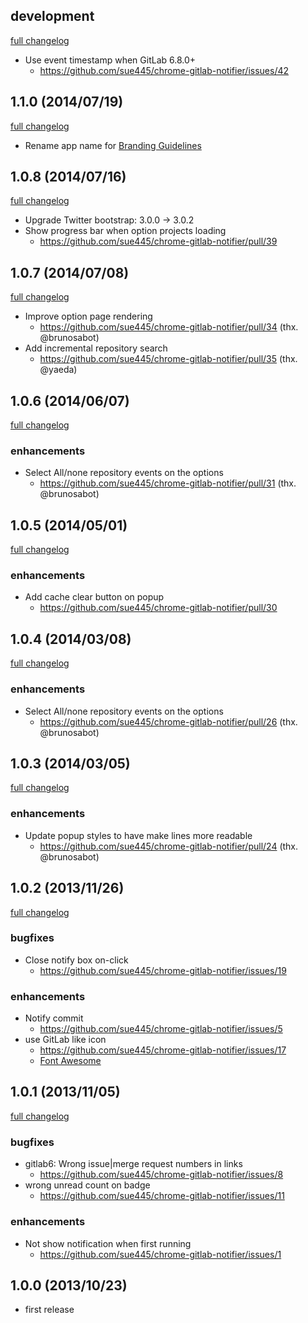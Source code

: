 ## development
[full changelog](https://github.com/sue445/chrome-gitlab-notifier/compare/1.1.0...master)

* Use event timestamp when GitLab 6.8.0+
  * https://github.com/sue445/chrome-gitlab-notifier/issues/42

## 1.1.0 (2014/07/19)
[full changelog](https://github.com/sue445/chrome-gitlab-notifier/compare/1.0.8...1.1.0)

* Rename app name for [Branding Guidelines](https://developer.chrome.com/webstore/branding)

## 1.0.8 (2014/07/16)
[full changelog](https://github.com/sue445/chrome-gitlab-notifier/compare/1.0.7...1.0.8)

* Upgrade Twitter bootstrap: 3.0.0 -> 3.0.2
* Show progress bar when option projects loading
  * https://github.com/sue445/chrome-gitlab-notifier/pull/39

## 1.0.7 (2014/07/08)
[full changelog](https://github.com/sue445/chrome-gitlab-notifier/compare/1.0.6...1.0.7)

* Improve option page rendering
  * https://github.com/sue445/chrome-gitlab-notifier/pull/34 (thx. @brunosabot)
* Add incremental repository search
  * https://github.com/sue445/chrome-gitlab-notifier/pull/35 (thx. @yaeda)

## 1.0.6 (2014/06/07)
[full changelog](https://github.com/sue445/chrome-gitlab-notifier/compare/1.0.5...1.0.6)

### enhancements
* Select All/none repository events on the options
  * https://github.com/sue445/chrome-gitlab-notifier/pull/31 (thx. @brunosabot)

## 1.0.5 (2014/05/01)
[full changelog](https://github.com/sue445/chrome-gitlab-notifier/compare/1.0.4...1.0.5)

### enhancements
* Add cache clear button on popup
  * https://github.com/sue445/chrome-gitlab-notifier/pull/30

## 1.0.4 (2014/03/08)
[full changelog](https://github.com/sue445/chrome-gitlab-notifier/compare/1.0.3...1.0.4)

### enhancements
* Select All/none repository events on the options
  * https://github.com/sue445/chrome-gitlab-notifier/pull/26 (thx. @brunosabot)

## 1.0.3 (2014/03/05)
[full changelog](https://github.com/sue445/chrome-gitlab-notifier/compare/1.0.2...1.0.3)

### enhancements
* Update popup styles to have make lines more readable
  * https://github.com/sue445/chrome-gitlab-notifier/pull/24 (thx. @brunosabot)

## 1.0.2 (2013/11/26)
[full changelog](https://github.com/sue445/chrome-gitlab-notifier/compare/1.0.1...1.0.2)

### bugfixes
* Close notify box on-click
  * https://github.com/sue445/chrome-gitlab-notifier/issues/19

### enhancements
* Notify commit
  * https://github.com/sue445/chrome-gitlab-notifier/issues/5
* use GitLab like icon
  * https://github.com/sue445/chrome-gitlab-notifier/issues/17
  * [Font Awesome](http://gregoryloucas.github.io/Fontstrap/)

## 1.0.1 (2013/11/05)
[full changelog](https://github.com/sue445/chrome-gitlab-notifier/compare/1.0.0...1.0.1)

### bugfixes
* gitlab6: Wrong issue|merge request numbers in links
  * https://github.com/sue445/chrome-gitlab-notifier/issues/8
* wrong unread count on badge
  * https://github.com/sue445/chrome-gitlab-notifier/issues/11

### enhancements
* Not show notification when first running
  * https://github.com/sue445/chrome-gitlab-notifier/issues/1

## 1.0.0 (2013/10/23)
* first release
